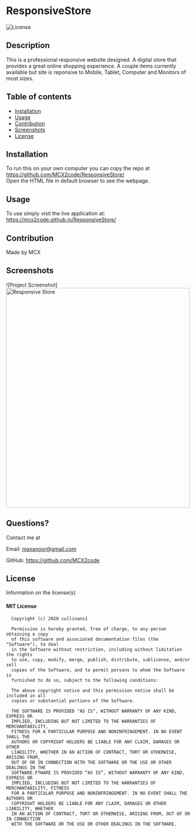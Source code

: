 # ResponsiveStore

  ![License](https://img.shields.io/badge/license-mit-informational.svg)
  

  ## Description
  
  This is a professional responsive website designed. A digital store that provides a great online shopping experience. A couple items currently available but site is reponsive to Mobile, Tablet, Computer and Monitors of most sizes.

  ## Table of contents

  * [Installation](#installation)
  * [Usage](#usage)
  * [Contribution](#contribution)
  * [Screenshots](#screenshots)
  * [License](#license)

  ## Installation

  To run this on your own computer you can copy the repo at https://github.com/MCX2code/ResponsiveStore/ <br>
  Open the HTML file in default browser to see the webpage.

  ## Usage 

  To use simply visit the live application at: https://mcx2code.github.io/ResponsiveStore/

  ## Contribution

  Made by MCX

  ## Screenshots

  ![Project Screenshot]<img src="[img_girl.jpg](https://raw.githubusercontent.com/MCX2code/ResponsiveStore/main/Responsive%20Store.png)" alt="Responsive Store" width="500" height="600">
 

  ## Questions?

  Contact me at 

  Email: maxanoor@gmail.com

  GitHub: https://github.com/MCX2code

  ## License

  Information on the license(s)

  
  #### MIT License

      Copyright (c) 2020 cullinans1

      Permission is hereby granted, free of charge, to any person obtaining a copy
      of this software and associated documentation files (the "Software"), to deal
      in the Software without restriction, including without limitation the rights
      to use, copy, modify, merge, publish, distribute, sublicense, and/or sell
      copies of the Software, and to permit persons to whom the Software is
      furnished to do so, subject to the following conditions:

      The above copyright notice and this permission notice shall be included in all
      copies or substantial portions of the Software.

      THE SOFTWARE IS PROVIDED "AS IS", WITHOUT WARRANTY OF ANY KIND, EXPRESS OR
      IMPLIED, INCLUDING BUT NOT LIMITED TO THE WARRANTIES OF MERCHANTABILITY,
      FITNESS FOR A PARTICULAR PURPOSE AND NONINFRINGEMENT. IN NO EVENT SHALL THE
      AUTHORS OR COPYRIGHT HOLDERS BE LIABLE FOR ANY CLAIM, DAMAGES OR OTHER
      LIABILITY, WHETHER IN AN ACTION OF CONTRACT, TORT OR OTHERWISE, ARISING FROM,
      OUT OF OR IN CONNECTION WITH THE SOFTWARE OR THE USE OR OTHER DEALINGS IN THE
      SOFTWARE.FTWARE IS PROVIDED “AS IS”, WITHOUT WARRANTY OF ANY KIND, EXPRESS OR 
      IMPLIED, INCLUDING BUT NOT LIMITED TO THE WARRANTIES OF MERCHANTABILITY, FITNESS 
      FOR A PARTICULAR PURPOSE AND NONINFRINGEMENT. IN NO EVENT SHALL THE AUTHORS OR 
      COPYRIGHT HOLDERS BE LIABLE FOR ANY CLAIM, DAMAGES OR OTHER LIABILITY, WHETHER 
      IN AN ACTION OF CONTRACT, TORT OR OTHERWISE, ARISING FROM, OUT OF OR IN CONNECTION 
      WITH THE SOFTWARE OR THE USE OR OTHER DEALINGS IN THE SOFTWARE.
      

  
